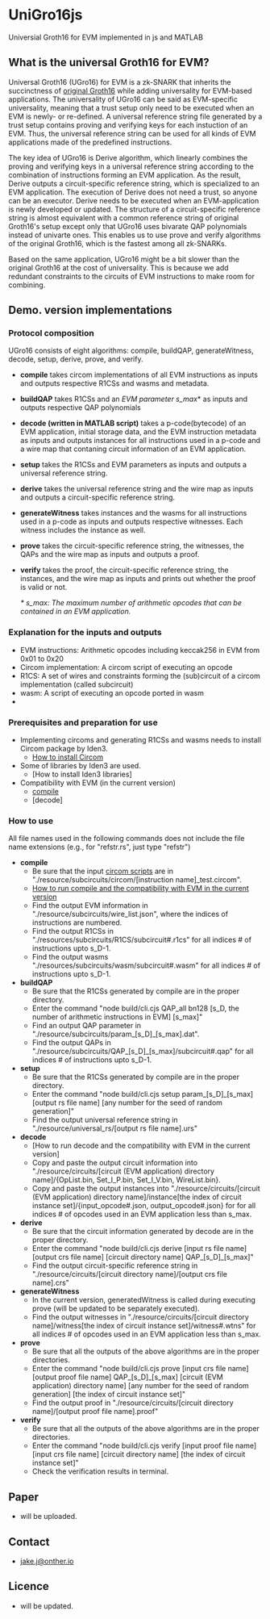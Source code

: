 # UniGro16js
Universial Groth16 for EVM implemented in js and MATLAB

## What is the universal Groth16 for EVM?


Universal Groth16 (UGro16) for EVM is a zk-SNARK that inherits the succinctness of [original Groth16](https://eprint.iacr.org/2016/260.pdf) while adding universality for EVM-based applications. The universality of UGro16 can be said as EVM-specific universality, meaning that a trust setup only need to be executed when an EVM is newly- or re-defined. A universal reference string file generated by a trust setup contains proving and verifying keys for each instuction of an EVM. Thus, the universal reference string can be used for all kinds of EVM applications made of the predefined instructions.

The key idea of UGro16 is Derive algorithm, which linearly combines the proving and verifying keys in a universal reference string according to the combination of instructions forming an EVM application. As the result, Derive outputs a circuit-specific reference string, which is specialized to an EVM application. The execution of Derive does not need a trust, so anyone can be an executor. Derive needs to be executed when an EVM-application is newly developed or updated. The structure of a circuit-specific reference string is almost equivalent with a common reference string of original Groth16's setup except only that UGro16 uses bivarate QAP polynomials instead of univarte ones. This enables us to use prove and verify algorithms of the original Groth16, which is the fastest among all zk-SNARKs.

Based on the same application, UGro16 might be a bit slower than the original Groth16 at the cost of universality. This is because we add redundant constraints to the circuits of EVM instructions to make room for combining.

## Demo. version implementations

### Protocol composition

UGro16 consists of eight algorithms: compile, buildQAP, generateWitness, decode, setup, derive, prove, and verify.
- **compile** takes circom implementations of all EVM instructions as inputs and outputs respective R1CSs and wasms and metadata.
- **buildQAP** takes R1CSs and an *EVM parameter s_max*\* as inputs and outputs respective QAP polynomials
- **decode (written in MATLAB script)** takes a p-code(bytecode) of an EVM application, initial storage data, and the EVM instruction metadata as inputs and outputs instances for all instructions used in a p-code and a wire map that contaning circuit information of an EVM application.
- **setup** takes the R1CSs and EVM parameters as inputs and outputs a universal reference string.
- **derive** takes the universal reference string and the wire map as inputs and outputs a circuit-specific reference string.
- **generateWitness** takes instances and the wasms for all instructions used in a p-code as inputs and outputs respective witnesses. Each witness includes the instance as well.
- **prove** takes the circuit-specific reference string, the witnesses, the QAPs and the wire map as inputs and outputs a proof.
- **verify** takes the proof, the circuit-specific reference string, the instances, and the wire map as inputs and prints out whether the proof is valid or not.

    *\* s_max: The maximum number of arithmetic opcodes that can be contained in an EVM application.*

### Explanation for the inputs and outputs

- EVM instructions: Arithmetic opcodes including keccak256 in EVM from 0x01 to 0x20
- Circom implementation: A circom script of executing an opcode
- R1CS: A set of wires and constraints forming the (sub)circuit of a circom implementation (called subcircuit)
- wasm: A script of executing an opcode ported in wasm
- 

### Prerequisites and preparation for use

- Implementing circoms and generating R1CSs and wasms needs to install Circom package by Iden3.
  - [How to install Circom](https://docs.circom.io/getting-started/installation/)
- Some of libraries by Iden3 are used.
  - [How to install Iden3 libraries]
- Compatibility with EVM (in the current version)
  - [compile](https://github.com/pleiadex/circom-ethereum-opcodes/blob/main/README.md)
  - [decode]

### How to use

All file names used in the following commands does not include the file name extensions (e.g., for "refstr.rs", just type "refstr")
- **compile**
  - Be sure that the input [circom scripts](https://github.com/pleiadex/circom-ethereum-opcodes/blob/main/README.md) are in "./resource/subcircuits/circom/\[instruction name]\_test.circom".
  - [How to run compile and the compatibility with EVM in the current version](https://github.com/pleiadex/circom-ethereum-opcodes/blob/main/README.md)
  - Find the output EVM information in "./resource/subcircuits/wire_list.json", where the indices of instructions are numbered.
  - Find the output R1CSs in "./resources/subcircuits/R1CS/subcircuit#.r1cs" for all indices # of instructions upto s_D-1.
  - Find the output wasms "./resources/subcircuits/wasm/subcircuit#.wasm" for all indices # of instructions upto s_D-1.
- **buildQAP**
  - Be sure that the R1CSs generated by compile are in the proper directory.
  - Enter the command "node build/cli.cjs QAP_all bn128 \[s_D, the number of arithmetic instructions in EVM] \[s_max]"
  - Find an output QAP parameter in "./resource/subcircuits/param_\[s_D]\_\[s_max].dat".
  - Find the output QAPs in "./resource/subcircuits/QAP_\[s_D]\_\[s_max]/subcircuit#.qap" for all indices # of instructions upto s_D-1.
- **setup**
  - Be sure that the R1CSs generated by compile are in the proper directory.
  - Enter the command "node build/cli.cjs setup param\_\[s_D]\_\[s_max] \[output rs file name] \[any number for the seed of random generation]"
  - Find the output universal reference string in "./resource/universal_rs/\[output rs file name].urs"
- **decode**
  - [How to run decode and the compatibility with EVM in the current version]
  - Copy and paste the output circuit information into "./resource/circuits/\[circuit (EVM application) directory name]/{OpList.bin, Set_I_P.bin, Set_I_V.bin, WireList.bin}.
  - Copy and paste the output instances into "./resource/circuits/\[circuit (EVM application) directory name]/instance\[the index of circuit instance set]/{input_opcode#.json, output_opcode#.json} for for all indices # of opcodes used in an EVM application less than s_max.
- **derive**
  - Be sure that the circuit information generated by decode are in the proper directory.
  - Enter the command "node build/cli.cjs derive \[input rs file name] \[output crs file name] \[circuit directory name] QAP\_\[s_D]\_\[s_max]"
  - Find the output circuit-specific reference string in "./resource/circuits/\[circuit directory name]/\[output crs file name].crs"
- **generateWitness**
  - In the current version, generatedWitness is called during executing prove (will be updated to be separately executed).
  - Find the output witnesses in "./resource/circuits/\[circuit directory name]/witness\[the index of circuit instance set]/witness#.wtns" for all indices # of opcodes used in an EVM application less than s_max.
- **prove**
  - Be sure that all the outputs of the above algorithms are in the proper directories.
  - Enter the command "node build/cli.cjs prove \[input crs file name] \[output proof file name] QAP\_\[s_D]\_\[s_max] \[circuit (EVM application) directory name] \[any number for the seed of random generation] \[the index of circuit instance set]"
  - Find the output proof in "./resource/circuits/\[circuit directory name]/\[output proof file name].proof"
- **verify**
   - Be sure that all the outputs of the above algorithms are in the proper directories.
   - Enter the command "node build/cli.cjs verify \[input proof file name] \[input crs file name] \[circuit directory name] \[the index of circuit instance set]"
   - Check the verification results in terminal.

## Paper
- will be uploaded.

## Contact
- [jake.j@onther.io](jake.j@onther.io)

## Licence
- will be updated.

